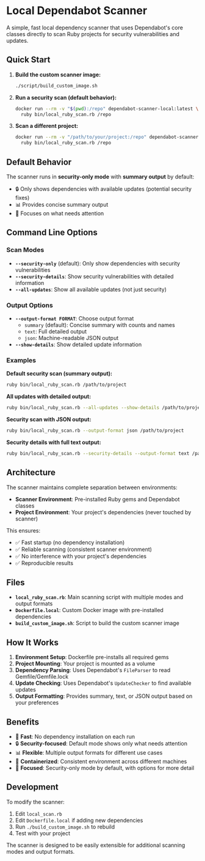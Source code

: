 # Local Dependabot Scanner

A simple, fast local dependency scanner that uses Dependabot's core classes directly to scan Ruby projects for security vulnerabilities and updates.

## Quick Start

1. **Build the custom scanner image:**
   ```bash
   ./script/build_custom_image.sh
   ```

2. **Run a security scan (default behavior):**
   ```bash
   docker run --rm -v "$(pwd):/repo" dependabot-scanner-local:latest \
     ruby bin/local_ruby_scan.rb /repo
   ```

3. **Scan a different project:**
   ```bash
   docker run --rm -v "/path/to/your/project:/repo" dependabot-scanner-local:latest \
     ruby bin/local_ruby_scan.rb /repo
   ```

## Default Behavior

The scanner runs in **security-only mode** with **summary output** by default:
- 🔒 Only shows dependencies with available updates (potential security fixes)
- 📊 Provides concise summary output
- 🚨 Focuses on what needs attention

## Command Line Options

### Scan Modes
- **`--security-only`** (default): Only show dependencies with security vulnerabilities
- **`--security-details`**: Show security vulnerabilities with detailed information  
- **`--all-updates`**: Show all available updates (not just security)

### Output Options
- **`--output-format FORMAT`**: Choose output format
  - `summary` (default): Concise summary with counts and names
  - `text`: Full detailed output
  - `json`: Machine-readable JSON output
- **`--show-details`**: Show detailed update information

### Examples

**Default security scan (summary output):**
```bash
ruby bin/local_ruby_scan.rb /path/to/project
```

**All updates with detailed output:**
```bash
ruby bin/local_ruby_scan.rb --all-updates --show-details /path/to/project
```

**Security scan with JSON output:**
```bash
ruby bin/local_ruby_scan.rb --output-format json /path/to/project
```

**Security details with full text output:**
```bash
ruby bin/local_ruby_scan.rb --security-details --output-format text /path/to/project
```

## Architecture

The scanner maintains complete separation between environments:

- **Scanner Environment**: Pre-installed Ruby gems and Dependabot classes
- **Project Environment**: Your project's dependencies (never touched by scanner)

This ensures:
- ✅ Fast startup (no dependency installation)
- ✅ Reliable scanning (consistent scanner environment)
- ✅ No interference with your project's dependencies
- ✅ Reproducible results

## Files

- **`local_ruby_scan.rb`**: Main scanning script with multiple modes and output formats
- **`Dockerfile.local`**: Custom Docker image with pre-installed dependencies
- **`build_custom_image.sh`**: Script to build the custom scanner image

## How It Works

1. **Environment Setup**: Dockerfile pre-installs all required gems
2. **Project Mounting**: Your project is mounted as a volume
3. **Dependency Parsing**: Uses Dependabot's `FileParser` to read Gemfile/Gemfile.lock
4. **Update Checking**: Uses Dependabot's `UpdateChecker` to find available updates
5. **Output Formatting**: Provides summary, text, or JSON output based on your preferences

## Benefits

- 🚀 **Fast**: No dependency installation on each run
- 🔒 **Security-focused**: Default mode shows only what needs attention
- 📊 **Flexible**: Multiple output formats for different use cases
- 🐳 **Containerized**: Consistent environment across different machines
- 🎯 **Focused**: Security-only mode by default, with options for more detail

## Development

To modify the scanner:

1. Edit `local_scan.rb`
2. Edit `Dockerfile.local` if adding new dependencies
3. Run `./build_custom_image.sh` to rebuild
4. Test with your project

The scanner is designed to be easily extensible for additional scanning modes and output formats.

